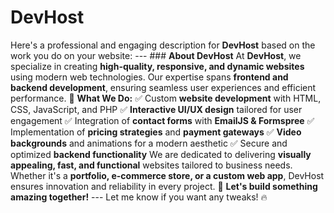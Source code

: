 # DevHost
 Here's a professional and engaging description for **DevHost** based on the work you do on your website:    ---  ### **About DevHost**   At **DevHost**, we specialize in creating **high-quality, responsive, and dynamic websites** using modern web technologies. Our expertise spans **frontend and backend development**, ensuring seamless user experiences and efficient performance.    🔹 **What We Do:**   ✅ Custom **website development** with HTML, CSS, JavaScript, and PHP   ✅ **Interactive UI/UX design** tailored for user engagement   ✅ Integration of **contact forms** with **EmailJS & Formspree**   ✅ Implementation of **pricing strategies** and **payment gateways**   ✅ **Video backgrounds** and animations for a modern aesthetic   ✅ Secure and optimized **backend functionality**    We are dedicated to delivering **visually appealing, fast, and functional** websites tailored to business needs. Whether it's a **portfolio, e-commerce store, or a custom web app**, DevHost ensures innovation and reliability in every project.    🚀 **Let's build something amazing together!**    ---  Let me know if you want any tweaks! 🔥
